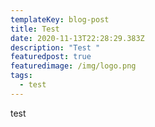 ```yaml
---
templateKey: blog-post
title: Test
date: 2020-11-13T22:28:29.383Z
description: "Test "
featuredpost: true
featuredimage: /img/logo.png
tags:
  - test
---
```

test